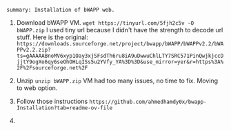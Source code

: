```
summary: Installation of bWAPP web.
```
1) Download bWAPP VM.
   `wget https://tinyurl.com/5fjh2c5v -O bWAPP.zip`
    I used tiny url because I didn't have the strength to decode url stuff. Here is the original: `https://downloads.sourceforge.net/project/bwapp/bWAPP/bWAPPv2.2/bWAPPv2.2.zip?ts=gAAAAABnoMV6xyp1Oay3xjSFsdTh6ru8iA9uDwwuChlLTY7SRC571PinQwjkjccDjjtY9ogXo6qy6seOhOHLqISs5u2YVfy_YA%3D%3D&use_mirror=yer&r=https%3A%2F%2Fsourceforge.net%2F`

2) Unzip `unzip bWAPP.zip`
VM had too many issues, no time to fix. Moving to web option.

3) Follow those instructions `https://github.com/ahmedhamdy0x/bwapp-Installation?tab=readme-ov-file`
4) 